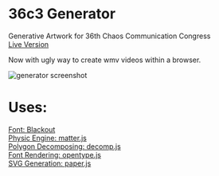 # 36c3 Generator
Generative Artwork for 36th Chaos Communication Congress  
[Live Version](https://36c3.bleeptrack.de)  

Now with ugly way to create wmv videos within a browser.

![generator screenshot](https://github.com/bleeptrack/36c3-generator/blob/master/img/screenshot.png)

# Uses:
[Font: Blackout](https://github.com/theleagueof/blackout)  
[Physic Engine: matter.js](https://brm.io/matter-js/)  
[Polygon Decomposing: decomp.js](https://github.com/schteppe/poly-decomp.js/)  
[Font Rendering: opentype.js](https://github.com/opentypejs/opentype.js/blob/master/README.md)  
[SVG Generation: paper.js](http://paperjs.org/)

